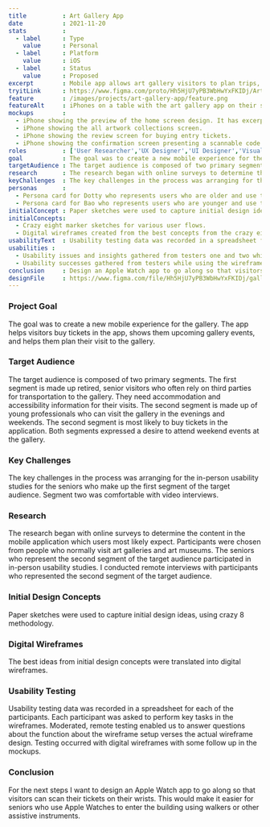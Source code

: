 ```yaml
---
title          : Art Gallery App
date           : 2021-11-20
stats          : 
  - label      : Type
    value      : Personal
  - label      : Platform
    value      : iOS
  - label      : Status
    value      : Proposed
excerpt        : Mobile app allows art gallery visitors to plan trips, see current artwork collections and buy tickets.
tryitLink      : https://www.figma.com/proto/Hh5HjU7yPB3WbHwYxFKIDj/Art-Gallery-Tour?page-id=138%3A932&node-id=138%3A940&viewport=241%2C48%2C0.11&scaling=scale-down&
feature        : /images/projects/art-gallery-app/feature.png
featureAlt     : iPhones on a table with the art gallery app on their screens.
mockups        : 
  - iPhone showing the preview of the home screen design. It has excerpts of the events and art collections.
  - iPhone showing the all artwork collections screen.
  - iPhone showing the review screen for buying entry tickets.
  - iPhone showing the confirmation screen presenting a scannable code for entry.
roles          : ['User Researcher','UX Designer','UI Designer','Visual Designer']
goal           : The goal was to create a new mobile experience for the gallery. The app helps visitors buy tickets in the app, shows them upcoming gallery events, and helps them plan their visit to the gallery.
targetAudience : The target audience is composed of two primary segments. The first segment is made up retired, senior visitors who often rely on third parties for transportation to the gallery.
research       : The research began with online surveys to determine the content in the mobile application which users most likely expect. Participants were chosen from people who normally visit art galleries and art museums. I conducted in-person and remote interviews with participants.
keyChallenges  : The key challenges in the process was arranging for the in-person usability studies for the seniors who make up the first segment of the target audience. Segment two was comfortable with video interviews.
personas       : 
  - Persona card for Dotty who represents users who are older and use the app to plan their visits rather than consume art in the app.
  - Persona card for Bao who represents users who are younger and use the app to buy tickets for themselves and others.
initialConcept : Paper sketches were used to capture initial design ideas, using crazy 8 methodology. The best ideas from initial design concepts were translated into digital wireframes.
initialConcepts: 
  - Crazy eight marker sketches for various user flows.
  - Digital wireframes created from the best concepts from the crazy eight ideations. 
usabilityText  : Usability testing data was recorded in a spreadsheet for each of the participants. The responses were transformed into affinity groups to find themes.
usabilities : 
  - Usability issues and insights gathered from testers one and two while using the wireframe prototype.
  - Usability successes gathered from testers while using the wireframe prototype.
conclusion     : Design an Apple Watch app to go along so that visitors can scan their tickets on their wrists.
designFile     : https://www.figma.com/file/Hh5HjU7yPB3WbHwYxFKIDj/gallerWeMe-art-gallery?node-id=138%3A932
---
```


### Project Goal

The goal was to create a new mobile experience for the gallery. The app helps visitors buy tickets in the app, shows them upcoming gallery events, and helps them plan their visit to the gallery.

### Target Audience

The target audience is composed of two primary segments. The first segment is made up retired, senior visitors who often rely on third parties for transportation to the gallery. They need accommodation and accessibility information for their visits. The second segment is made up of young professionals who can visit the gallery in the evenings and weekends. The second segment is most likely to buy tickets in the application. Both segments expressed a desire to attend weekend events at the gallery.

### Key Challenges

The key challenges in the process was arranging for the in-person usability studies for the seniors who make up the first segment of the target audience. Segment two was comfortable with video interviews.

### Research

The research began with online surveys to determine the content in the mobile application which users most likely expect. Participants were chosen from people who normally visit art galleries and art museums. The seniors who represent the second segment of the target audience participated in in-person usability studies. I conducted remote interviews with participants who represented the second segment of the target audience.

### Initial Design Concepts

Paper sketches were used to capture initial design ideas, using crazy 8 methodology.

### Digital Wireframes

The best ideas from initial design concepts were translated into digital wireframes.

### Usability Testing

Usability testing data was recorded in a spreadsheet for each of the participants. Each participant was asked to perform key tasks in the wireframes. Moderated, remote testing enabled us to answer questions about the function about the wireframe setup verses the actual wireframe design. Testing occurred with digital wireframes with some follow up in the mockups.

### Conclusion

For the next steps I want to design an Apple Watch app to go along so that visitors can scan their tickets on their wrists. This would make it easier for seniors who use Apple Watches to enter the building using walkers or other assistive instruments.

